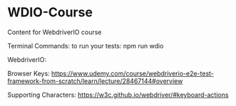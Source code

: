 # WDIO-Course
Content for WebdriverIO course


Terminal Commands:
to run your tests: npm run wdio



WebdriverIO:

Browser Keys: https://www.udemy.com/course/webdriverio-e2e-test-framework-from-scratch/learn/lecture/28467144#overview

Supporting Characters: https://w3c.github.io/webdriver/#keyboard-actions

